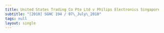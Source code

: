 ```yaml
---
title: United States Trading Co Pte Ltd v Philips Electronics Singapore Pte Ltd
subtitle: "[2010] SGHC 194 / 07\_July\_2010"
tags: null
layout: single
---
```


